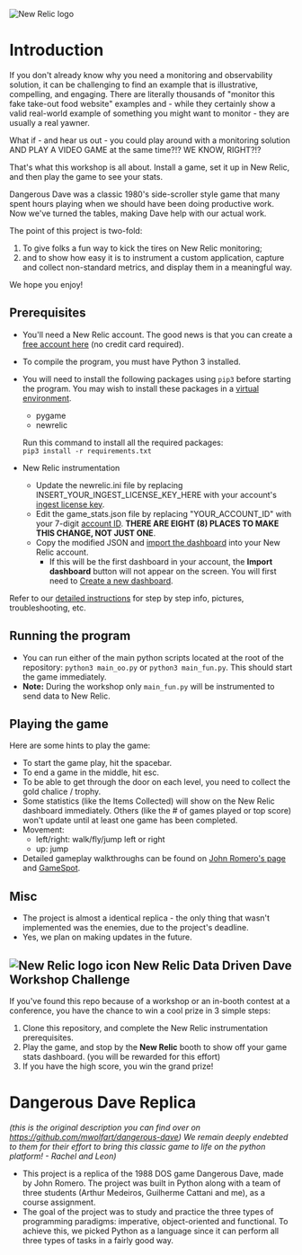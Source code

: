 ![New Relic logo](https://newrelic.com/static-assets/images/logo/nr-logo-50vh.png)
# Introduction
If you don't already know why you need a monitoring and observability solution, it can be challenging to find an example that is illustrative, compelling, and engaging. There are literally thousands of "monitor this fake take-out food website" examples and - while they certainly show a valid real-world example of something you might want to monitor - they are usually a real yawner.

What if - and hear us out - you could play around with a monitoring solution AND PLAY A VIDEO GAME at the same time?!? WE KNOW, RIGHT?!?

That's what this workshop is all about. Install a game, set it up in New Relic, and then play the game to see your stats. 

Dangerous Dave was a classic 1980's side-scroller style game that many spent hours playing when we should have been doing productive work. Now we've turned the tables, making Dave help with our actual work.

The point of this project is two-fold: 

 1. To give folks a fun way to kick the tires on New Relic monitoring; 
 2. and to show how easy it is to instrument a custom application, capture and collect non-standard metrics, and display them in a meaningful way.

We hope you enjoy!

## Prerequisites

- You'll need a New Relic account. The good news is that you can create a [free account here](https://newrelic.com/signup) (no credit card required).
- To compile the program, you must have Python 3 installed.
- You will need to install the following packages using `pip3` before starting the program. You may wish to install these packages in a [virtual environment](https://packaging.python.org/en/latest/guides/installing-using-pip-and-virtual-environments/).
  - pygame
  - newrelic

  Run this command to install all the required packages:  
    `pip3 install -r requirements.txt`

- New Relic instrumentation
  - Update the newrelic.ini file by replacing INSERT_YOUR_INGEST_LICENSE_KEY_HERE with your account's [ingest license key](https://docs.newrelic.com/docs/apis/intro-apis/new-relic-api-keys/). 
  - Edit the game_stats.json file by replacing "YOUR_ACCOUNT_ID" with your 7-digit [account ID](https://docs.newrelic.com/docs/accounts/accounts-billing/account-structure/account-id/). **THERE ARE EIGHT (8) PLACES TO MAKE THIS CHANGE, NOT JUST ONE**. 
  - Copy the modified JSON and [import the dashboard](https://docs.newrelic.com/docs/query-your-data/explore-query-data/dashboards/introduction-dashboards/#dashboards-import) into your New Relic account. 
      - If this will be the first dashboard in your account, the **Import dashboard** button will not appear on the screen. You will first need to [Create a new dashboard](https://docs.newrelic.com/docs/query-your-data/explore-query-data/dashboards/introduction-dashboards/#dashboards-create-new).

Refer to our [detailed instructions](instructions/detailed_install.md) for step by step info, pictures, troubleshooting, etc.


## Running the program

- You can run either of the main python scripts located at the root of the repository: `python3 main_oo.py` or `python3 main_fun.py`. This should start the game immediately.
- **Note:** During the workshop only `main_fun.py` will be instrumented to send data to New Relic.

## Playing the game

Here are some hints to play the game:
 - To start the game play, hit the spacebar.
 - To end a game in the middle, hit esc.
 - To be able to get through the door on each level, you need to collect the gold chalice / trophy.
 - Some statistics (like the Items Collected) will show on the New Relic dashboard immediately. Others (like the # of games played or top score) won't update until at least one game has been completed. 
 - Movement:
   - left/right: walk/fly/jump left or right
   - up: jump
 - Detailed gameplay walkthroughs can be found on [John Romero's page](https://rome.ro/dangerous-dave) and [GameSpot](https://gamefaqs.gamespot.com/pc/581164-dangerous-dave/faqs/10991).

## Misc

- The project is almost a identical replica - the only thing that wasn't implemented was the enemies, due to the project's deadline.
- Yes, we plan on making updates in the future.

## ![New Relic logo icon](https://newrelic.com/static-assets/images/icons/avatar-newrelic.png) New Relic Data Driven Dave Workshop Challenge

If you've found this repo because of a workshop or an in-booth contest at a conference, you have the chance to win a cool prize in 3 simple steps:
1. Clone this repository, and complete the New Relic instrumentation prerequisites.
2. Play the game, and stop by the **New Relic** booth to show off your game stats dashboard. (you will be rewarded for this effort)
3. If you have the high score, you win the grand prize!

# Dangerous Dave Replica

*(this is the original description you can find over on https://github.com/mwolfart/dangerous-dave) We remain deeply endebted to them for their effort to bring this classic game to life on the python platform! - Rachel and Leon)*

 - This project is a replica of the 1988 DOS game Dangerous Dave, made by John Romero. The project was built in Python along with a team of three students (Arthur Medeiros, Guilherme Cattani and me), as a course assignment.
 - The goal of the project was to study and practice the three types of programming paradigms: imperative, object-oriented and functional. To achieve this, we picked Python as a language since it can perform all three types of tasks in a fairly good way.
